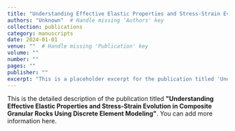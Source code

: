 ```yaml
---
title: "Understanding Effective Elastic Properties and Stress-Strain Evolution in Composite Granular Rocks Using Discrete Element Modeling"
authors: "Unknown"  # Handle missing 'Authors' key
collection: publications
category: manuscripts
date: 2024-01-01
venue: ""  # Handle missing 'Publication' key
volume: ""
number: ""
pages: ""
publisher: ""
excerpt: "This is a placeholder excerpt for the publication titled 'Understanding Effective Elastic Properties and Stress-Strain Evolution in Composite Granular Rocks Using Discrete Element Modeling'."
---
```


This is the detailed description of the publication titled **"Understanding Effective Elastic Properties and Stress-Strain Evolution in Composite Granular Rocks Using Discrete Element Modeling"**. You can add more information here.
